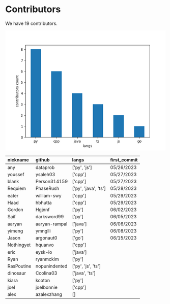 # Contributors

We have 19 contributors.

![](figs/langs.png)

| nickname   | github        | langs                | first_commit |
| :--------- | :------------ | :------------------- | :----------- |
| any        | dataprob      | ['py', 'js']         | 05/26/2023   |
| youssef    | ysaleh03      | ['cpp']              | 05/27/2023   |
| blank      | Person314159  | ['cpp']              | 05/27/2023   |
| Requiem    | PhaseRush     | ['py', 'java', 'ts'] | 05/28/2023   |
| eater      | william-swy   | ['cpp']              | 05/29/2023   |
| Haad       | hbhutta       | ['cpp']              | 05/29/2023   |
| Gordon     | Hgjnnf        | ['py']               | 06/02/2023   |
| Saif       | darksword99   | ['py']               | 06/05/2023   |
| aaryan     | aaryan-rampal | ['java']             | 06/06/2023   |
| yimeng     | ymnglli       | ['py']               | 06/08/2023   |
| Jason      | argonaut0     | ['go']               | 06/15/2023   |
| Nothingyet | hquanvo       | ['cpp']              |              |
| eric       | eysk-io       | ['java']             |              |
| Ryan       | ryanmckim     | ['py']               |              |
| RasPoutine | nopunindented | ['py', 'js', 'ts']   |              |
| dinosaur   | Ccolina03     | ['java', 'ts']       |              |
| kiara      | kcoton        | ['py']               |              |
| joel       | joelbonnie    | ['cpp']              |              |
| alex       | azalexzhang   | []                   |              |
